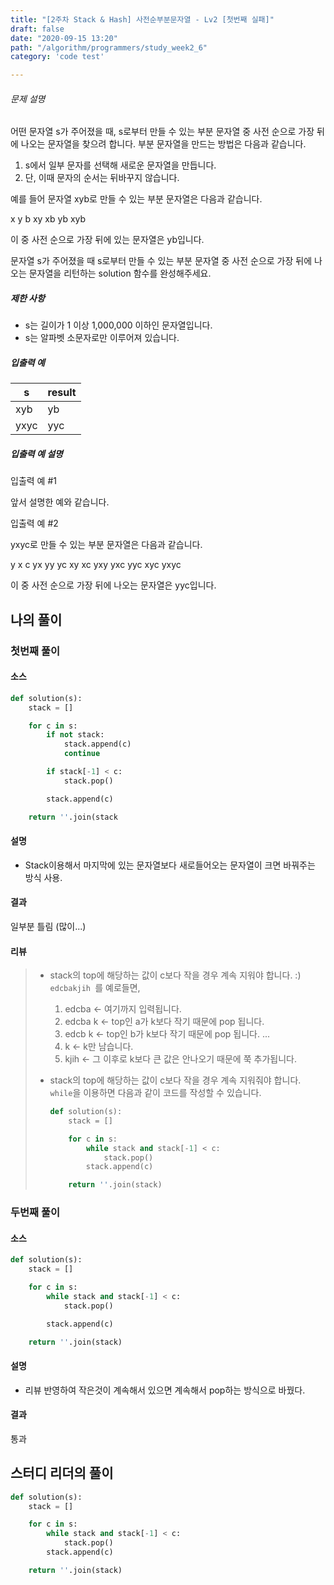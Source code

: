 ```yaml
---
title: "[2주차 Stack & Hash] 사전순부분문자열 - Lv2 [첫번째 실패]"
draft: false
date: "2020-09-15 13:20"
path: "/algorithm/programmers/study_week2_6"
category: 'code test'

---
```


###### 문제 설명

어떤 문자열 s가 주어졌을 때, s로부터 만들 수 있는 부분 문자열 중 사전 순으로 가장 뒤에 나오는 문자열을 찾으려 합니다. 부분 문자열을 만드는 방법은 다음과 같습니다.

1. s에서 일부 문자를 선택해 새로운 문자열을 만듭니다.
2. 단, 이때 문자의 순서는 뒤바꾸지 않습니다.

예를 들어 문자열 xyb로 만들 수 있는 부분 문자열은 다음과 같습니다.

x
y
b
xy
xb
yb
xyb

이 중 사전 순으로 가장 뒤에 있는 문자열은 yb입니다.

문자열 s가 주어졌을 때 s로부터 만들 수 있는 부분 문자열 중 사전 순으로 가장 뒤에 나오는 문자열을 리턴하는 solution 함수를 완성해주세요.

##### 제한 사항

- s는 길이가 1 이상 1,000,000 이하인 문자열입니다.
- s는 알파벳 소문자로만 이루어져 있습니다.

##### 입출력 예

| s    | result |
| ---- | ------ |
| xyb  | yb     |
| yxyc | yyc    |

##### 입출력 예 설명

입출력 예 #1

앞서 설명한 예와 같습니다.

입출력 예 #2

yxyc로 만들 수 있는 부분 문자열은 다음과 같습니다.

y
x
c
yx
yy
yc
xy
xc
yxy
yxc
yyc
xyc
yxyc

이 중 사전 순으로 가장 뒤에 나오는 문자열은 yyc입니다.



## 나의 풀이

### 첫번째 풀이

#### 소스

```python
def solution(s):
    stack = []

    for c in s:
        if not stack:
            stack.append(c)
            continue

        if stack[-1] < c:
            stack.pop()

        stack.append(c)

    return ''.join(stack
```

#### 설명

- Stack이용해서 마지막에 있는 문자열보다 새로들어오는 문자열이 크면 바꿔주는 방식 사용.

#### 결과

일부분 틀림 (많이...)

#### 리뷰

> - stack의 top에 해당하는 값이 c보다 작을 경우 계속 지워야 합니다. :) `edcbakjih `를 예로들면,
>
>   1. edcba <- 여기까지 입력됩니다.
>   2. edcba k <- top인 a가 k보다 작기 때문에 pop 됩니다.
>   3. edcb k <- top인 b가 k보다 작기 때문에 pop 됩니다.
>      ...
>   4. k <- k만 남습니다.
>   5. kjih <- 그 이후로 k보다 큰 값은 안나오기 때문에 쭉 추가됩니다.
>
> - stack의 top에 해당하는 값이 c보다 작을 경우 계속 지워줘야 합니다. `while`을 이용하면 다음과 같이 코드를 작성할 수 있습니다.
>
>   ```python
>   def solution(s):
>       stack = []
>   
>       for c in s:
>           while stack and stack[-1] < c:
>               stack.pop()
>           stack.append(c)
>   
>       return ''.join(stack)
>   ```



### 두번째 풀이

#### 소스

```python
def solution(s):
    stack = []

    for c in s:
        while stack and stack[-1] < c:
            stack.pop()

        stack.append(c)

    return ''.join(stack)
```

#### 설명

- 리뷰 반영하여 작은것이 계속해서 있으면 계속해서 pop하는 방식으로 바꿨다.

#### 결과

통과



## 스터디 리더의 풀이

```python
def solution(s):
    stack = []

    for c in s:
        while stack and stack[-1] < c:
            stack.pop()
        stack.append(c)

    return ''.join(stack)
```



